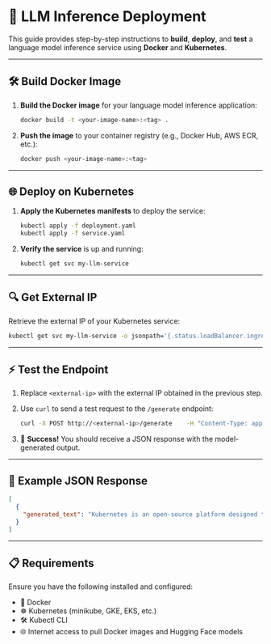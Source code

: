 # 🚀 LLM Inference Deployment

This guide provides step-by-step instructions to **build**, **deploy**, and **test** a language model inference service using **Docker** and **Kubernetes**.

---

## 🛠️ Build Docker Image

1. **Build the Docker image** for your language model inference application:

   ```bash
   docker build -t <your-image-name>:<tag> .
   ```

2. **Push the image** to your container registry (e.g., Docker Hub, AWS ECR, etc.):
   ```bash
   docker push <your-image-name>:<tag>
   ```

---

## 🌐 Deploy on Kubernetes

1. **Apply the Kubernetes manifests** to deploy the service:

   ```bash
   kubectl apply -f deployment.yaml
   kubectl apply -f service.yaml
   ```

2. **Verify the service** is up and running:
   ```bash
   kubectl get svc my-llm-service
   ```

---

## 🔍 Get External IP

Retrieve the external IP of your Kubernetes service:

```bash
kubectl get svc my-llm-service -o jsonpath='{.status.loadBalancer.ingress[0].ip}'
```

---

## ⚡ Test the Endpoint

1. Replace `<external-ip>` with the external IP obtained in the previous step.
2. Use `curl` to send a test request to the `/generate` endpoint:

   ```bash
   curl -X POST http://<external-ip>/generate    -H "Content-Type: application/json"    -d '{"input": "What is Kubernetes?"}'
   ```

3. 🎉 **Success!** You should receive a JSON response with the model-generated output.

---

## 📖 Example JSON Response

```json
[
  {
    "generated_text": "Kubernetes is an open-source platform designed to automate the deployment, scaling, and operation of application containers."
  }
]
```

---

## 📋 Requirements

Ensure you have the following installed and configured:

- 🐳 Docker
- ☸️ Kubernetes (minikube, GKE, EKS, etc.)
- 🛠️ Kubectl CLI
- 🌐 Internet access to pull Docker images and Hugging Face models
